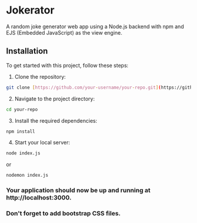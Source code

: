 # Jokerator
A random joke generator web app using a Node.js backend with npm and EJS (Embedded JavaScript) as the view engine.

## Installation

To get started with this project, follow these steps:

1. Clone the repository:
```bash
git clone [https://github.com/your-username/your-repo.git](https://github.com/abdoSamehDev/Jokerator/)
```

2. Navigate to the project directory:
```bash
cd your-repo
```

3. Install the required dependencies:
```bash
npm install
```

4. Start your local server:
```bash
node index.js
```
or
```bash
nodemon index.js
```

### Your application should now be up and running at http://localhost:3000.
### Don't forget to add bootstrap CSS files.
